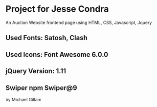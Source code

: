 # Project for Jesse Condra

An Auction Website frontend page using HTML, CSS, Javascript, Jquery

## Used Fonts: Satosh, Clash

## Used Icons: Font Awesome 6.0.0

## jQuery Version: 1.11

## Swiper npm Swiper@9

by Michael Gillam
